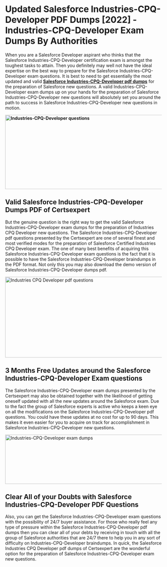 <h1><strong>Updated Salesforce Industries-CPQ-Developer PDF Dumps [2022] - Industries-CPQ-Developer Exam Dumps By Authorities&nbsp;</strong></h1>
<p><span style="font-weight: 400;">When you are a Salesforce Developer aspirant who thinks that the Salesforce Industries-CPQ-Developer certification exam is amongst the toughest tasks to attain. Then you definitely may well not have the ideal expertise on the best way to prepare for the Salesforce Industries-CPQ-Developer exam questions. It is best to need to get essentially the most updated and valid <strong><a href="https://www.certsexpert.com/Industries-CPQ-Developer-pdf-questions.html">Salesforce Industries-CPQ-Developer pdf dumps</a></strong> for the preparation of Salesforce new questions. A valid  Industries-CPQ-Developer exam dumps up on your hands for the preparation of Salesforce Industries-CPQ-Developer new questions will absolutely set you around the path to success in Salesforce Industries-CPQ-Developer new questions in motion.</span></p>
<p><span style="font-weight: 400;"><strong><img style="display: block; margin-left: auto; margin-right: auto;" src="https://i.ibb.co/QXh983F/73475278-2429792180625311-4586132736837681152-n.jpg" alt="Industries-CPQ-Developer questions" width="632" height="238" /></strong></span></p>
<h2><strong>Valid Salesforce Industries-CPQ-Developer Dumps PDF of Certsexpert</strong></h2>
<p><span style="font-weight: 400;">But the genuine question is the right way to get the valid Salesforce Industries-CPQ-Developer exam dumps for the preparation of Industries CPQ Developer new questions. The Salesforce Industries-CPQ-Developer pdf questions presented by the Certsexpert are one of several finest and most verified modes for the preparation of  Salesforce Certified Industries CPQ Developer exam. The one of many best benefits of acquiring this Salesforce Industries-CPQ-Developer exam questions is the fact that it is possible to have the Salesforce Industries-CPQ-Developer braindumps in the PDF format. Not only this you may also download the demo version of Salesforce Industries-CPQ-Developer dumps pdf.</span></p>
<p><span style="font-weight: 400;"><img style="display: block; margin-left: auto; margin-right: auto;" src="https://i.ibb.co/Jd8hN2L/76714008-3182067705200142-8735104740007870464-n.jpg" alt="Industries CPQ Developer pdf questions" width="701" height="259" /></span></p>
<h2><strong>3 Months Free Updates around the Salesforce Industries-CPQ-Developer Exam questions</strong></h2>
<p><span style="font-weight: 400;">The Salesforce Industries-CPQ-Developer exam dumps presented by the Certsexpert may also be obtained together with the likelihood of getting oneself updated with all the new updates around the Salesforce exam. Due to the fact the group of Salesforce experts is active who keeps a keen eye on all the modifications on the Salesforce Industries-CPQ-Developer pdf questions. You could have these updates at no cost for up to 90 days. This makes it even easier for you to acquire on track for accomplishment in Salesforce Industries-CPQ-Developer new questions.</span></p>
<p><span style="font-weight: 400;"><a href="https://www.certsexpert.com/Industries-CPQ-Developer-pdf-questions.html"><img style="display: block; margin-left: auto; margin-right: auto;" src="https://i.ibb.co/TMnKrkJ/75398236-424489711531572-5064688549987614720-n.jpg" alt="Industries-CPQ-Developer exam dumps" width="714" height="158" /></a></span></p>
<h2><strong>Clear All of your Doubts with Salesforce Industries-CPQ-Developer PDF Questions</strong></h2>
<p>Also, you can get the Salesforce Industries-CPQ-Developer exam questions with the possibility of 24/7 buyer assistance. For those who really feel any type of pressure within the Salesforce Industries-CPQ-Developer pdf dumps then you can clear all of your debts by receiving in touch with all the group of Salesforce authorities that are 24/7 there to help you in any sort of difficulty on  Industries-CPQ-Developer braindumps. In quick, the Salesforce Industries CPQ Developer pdf dumps of Certsexpert are the wonderful option for the preparation of Salesforce Industries-CPQ-Developer exam new questions.</p>
